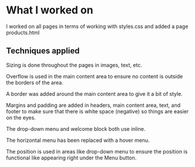 # What I worked on
I worked on all pages in terms of working with styles.css and added a page products.html

## Techniques applied

Sizing is done throughout the pages in images, text, etc.

Overflow is used in the main content area to ensure no content is outside the borders of the area.

A border was added around the main content area to give it a bit of style.

Margins and padding are added in headers, main content area, text, and footer to make sure that 
there is white space (negative) so things are easier on the eyes.

The drop-down menu and welcome block both use inline.

The horizontal menu has been replaced with a hover menu.

The position is used in areas like drop-down menu to ensure the position is functional like appearing right under the Menu button.
